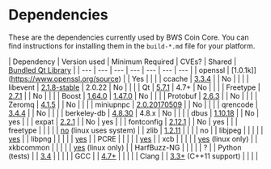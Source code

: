Dependencies
============

These are the dependencies currently used by BWS Coin Core. You can find instructions for installing them in the `build-*.md` file for your platform.

| Dependency | Version used | Minimum Required | CVEs? | Shared | [Bundled Qt Library](https://doc.qt.io/qt-5/configure-options.html) |
| --- | --- | --- | --- | --- | --- | --- |
| openssl | [1.0.1k]](https://www.openssl.org/source) |  | Yes |  |  |
| ccache | [3.3.4](https://ccache.samba.org/download.html) |  | No |  |  |
| libevent | [2.1.8-stable](https://github.com/libevent/libevent/releases) | 2.0.22 | No |  |  |
| Qt | [5.7.1](https://download.qt.io/official_releases/qt/) | 4.7+ | No |  |  |
| Freetype | [2.7.1](http://download.savannah.gnu.org/releases/freetype) |  | No |  |  |
| Boost | [1.64.0](http://www.boost.org/users/download/) | [1.47.0](https://github.com/bitcoin/bitcoin/pull/8920) | No |  |  |
| Protobuf | [2.6.3](https://github.com/google/protobuf/releases) |  | No |  |  |
| Zeromq | [4.1.5](https://github.com/zeromq/libzmq/releases) |  | No |  |  |
| miniupnpc | [2.0.20170509](http://miniupnp.free.fr/files) |  | No |  |  |
| qrencode | [3.4.4](https://fukuchi.org/works/qrencode) |  | No |  |  |
| berkeley-db | [4.8.30](http://www.oracle.com/technetwork/database/database-technologies/berkeleydb/downloads/index.html) | 4.8.x | No |  |  |
| dbus | [1.10.18](https://cgit.freedesktop.org/dbus/dbus/tree/NEWS?h=dbus-1.10) |  | No | yes |  |
| expat | [2.2.1](https://libexpat.github.io/) |  | No | yes |  |
| fontconfig | [2.12.1](https://www.freedesktop.org/software/fontconfig/release/) |  | No | yes |  |
| freetype |  |  |  |  | [no](https://github.com/bitcoin/bitcoin/blob/master/depends/packages/qt.mk#L38) (linux uses system) |
| zlib | [1.2.11](http://zlib.net/) |  |  |  | no |
| libjpeg |  |  |  |  | [yes](https://github.com/bitcoin/bitcoin/blob/master/depends/packages/qt.mk#L75) |
| libpng |  |  |  |  | [yes](https://github.com/bitcoin/bitcoin/blob/master/depends/packages/qt.mk#L74) |
| PCRE |  |  |  |  | [yes](https://github.com/bitcoin/bitcoin/blob/master/depends/packages/qt.mk#L76) |
| xcb |  |  |  |  | [yes](https://github.com/bitcoin/bitcoin/blob/master/depends/packages/qt.mk#L94) (linux only) |
| xkbcommon |  |  |  |  | [yes](https://github.com/bitcoin/bitcoin/blob/master/depends/packages/qt.mk#L93) (linux only) |
| HarfBuzz-NG |  |  |  |  | ? |
| Python (tests) |  | [3.4](https://www.python.org/downloads) |  |  |  |
| GCC |  | [4.7+](https://gcc.gnu.org/) |  |  |  |
| Clang |  | [3.3+](http://llvm.org/releases/download.html) (C++11 support) |  |  |  |
